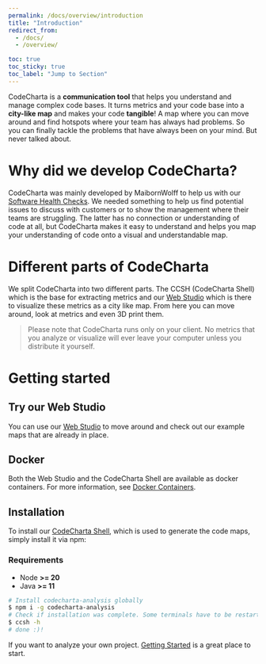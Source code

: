 ```yaml
---
permalink: /docs/overview/introduction
title: "Introduction"
redirect_from:
  - /docs/
  - /overview/

toc: true
toc_sticky: true
toc_label: "Jump to Section"
---
```


CodeCharta is a **communication tool** that helps you understand and manage complex code bases.
It turns metrics and your code base into a **city-like map** and makes your code **tangible**! A map where you can move around and find hotspots where your team has always had problems.
So you can finally tackle the problems that have always been on your mind. But never talked about.

# Why did we develop CodeCharta?

CodeCharta was mainly developed by MaibornWolff to help us with our [Software Health Checks](https://www.maibornwolff.de/en/software-health-check/).
We needed something to help us find potential issues to discuss with customers or to show the management where their teams are struggling.
The latter has no connection or understanding of code at all, but CodeCharta makes it easy to understand and helps you map your
understanding of code onto a visual and understandable map.

# Different parts of CodeCharta

We split CodeCharta into two different parts. The CCSH (CodeCharta Shell) which is the base for extracting metrics and
our [Web Studio](https://maibornwolff.github.io/codecharta/visualization/app/index.html?file=codecharta_visualization.cc.json.gz&file=codecharta_analysis.cc.json.gz&currentFilesAreSampleFiles=true&area=rloc&height=sonar_complexity&color=sonar_complexity) which is there to visualize these metrics as a city like map.
From here you can move around, look at metrics and even 3D print them.

> Please note that CodeCharta runs only on your client. No metrics that you analyze or visualize will ever leave your computer unless you
> distribute it yourself.

# Getting started

## Try our Web Studio

You can use
our [Web Studio](https://maibornwolff.github.io/codecharta/visualization/app/index.html?file=codecharta_visualization.cc.json.gz&file=codecharta_analysis.cc.json.gz&currentFilesAreSampleFiles=true&area=rloc&height=sonar_complexity&color=sonar_complexity)
to move around and check out our example maps that are already in place.

## Docker

Both the Web Studio and the CodeCharta Shell are available as docker containers. For more information, see [Docker Containers]({{site.docs_overview/dockerized}}).

## Installation

To install our [CodeCharta Shell]({{site.docs_overview}}/analysis), which is used to generate the code maps, simply install it via npm:

### Requirements

- Node **>= 20**
- Java **>= 11**

```bash
# Install codecharta-analysis globally
$ npm i -g codecharta-analysis
# Check if installation was complete. Some terminals have to be restarted
$ ccsh -h
# done :)!
```

If you want to analyze your own project. [Getting Started]({{site.docs_overview}}/getting-started) is a great place to start.
